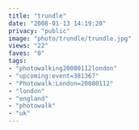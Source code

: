 ```yaml
---
title: "trundle"
date: "2008-01-13 14:19:20"
privacy: "public"
image: "photo/trundle/trundle.jpg"
views: "22"
faves: "0"
tags:
- "photowalking20080112london"
- "upcoming:event=381367"
- "Photowalk:London=20080112"
- "london"
- "england"
- "photowalk"
- "uk"
---
```


